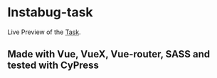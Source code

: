 # Instabug-task

Live Preview of the [Task](https://harmonious-scone-743931.netlify.app/#/login).

## Made with Vue, VueX, Vue-router, SASS and tested with CyPress
